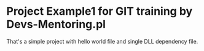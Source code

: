 # Project Example1 for GIT training by Devs-Mentoring.pl
That's a simple project with hello world file and single DLL dependency file. 
